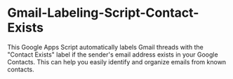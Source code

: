 # Gmail-Labeling-Script-Contact-Exists
This Google Apps Script automatically labels Gmail threads with the "Contact Exists" label if the sender's email address exists in your Google Contacts. This can help you easily identify and organize emails from known contacts.
